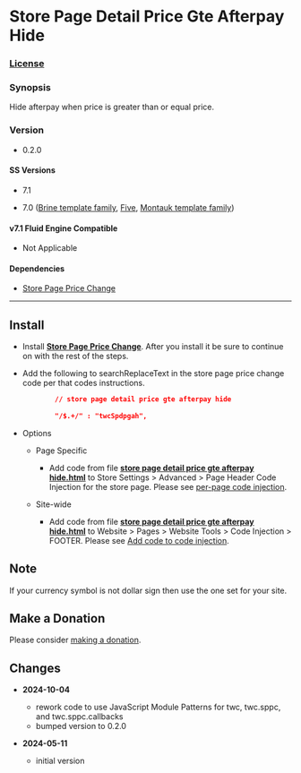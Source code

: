 # Store Page Detail Price Gte Afterpay Hide

### [License][1]

### Synopsis

Hide afterpay when price is greater than or equal price.

### Version

  * 0.2.0

#### SS Versions

  * 7.1
  
  * 7.0 ([Brine template family][2], [Five][3], [Montauk template family][4])

#### v7.1 Fluid Engine Compatible

  * Not Applicable

#### Dependencies

  * [Store Page Price Change][5]

---

## Install

* Install **[Store Page Price Change][6]**. After you install it be sure to
  continue on with the rest of the steps.
  
* Add the following to searchReplaceText in the store page price change code per
  that codes instructions.
  
  ```json
          // store page detail price gte afterpay hide
          
          "/$.+/" : "twcSpdpgah",
    ```

* Options

  * Page Specific
  
    * Add code from file **[store page detail price gte afterpay hide.html][7]**
      to Store Settings > Advanced > Page Header Code Injection for the store
      page. Please see [per-page code injection][8].
      
  * Site-wide
  
    * Add code from file **[store page detail price gte afterpay hide.html][7]**
      to Website > Pages > Website Tools > Code Injection > FOOTER. Please see
      [Add code to code injection][9].

## Note

If your currency symbol is not dollar sign then use the one set for your site.

## Make a Donation

Please consider [making a donation][10].

## Changes

* **2024-10-04**

  * rework code to use JavaScript Module Patterns for twc, twc.sppc, and
    twc.sppc.callbacks
  * bumped version to 0.2.0
  
* **2024-05-11**

  * initial version

[1]: https://github.com/tomsWebConsulting/twcsl/blob/main/LICENSE.txt#L1
[2]: https://support.squarespace.com/hc/en-us/articles/212512738-Brine-template-family
[3]: https://support.squarespace.com/hc/en-us/articles/206544937-Five-template
[4]: https://support.squarespace.com/hc/en-us/articles/205815568-Montauk-template-family
[5]: https://github.com/tomsWebConsulting/twcsl/tree/main/Page/Store/Store%20Page%20Price%20Change
[6]: https://github.com/tomsWebConsulting/twcsl/tree/main/Page/Store/Store%20Page%20Price%20Change#store-page-price-change
[7]: store%20page%20detail%20price%20gte%20afterpay%20hide.html#L1
[8]: https://support.squarespace.com/hc/en-us/articles/205815908-Using-code-injection#toc-per-page-code-injection
[9]: https://support.squarespace.com/hc/en-us/articles/205815908-Using-code-injection#toc-add-code-to-code-injection
[10]: https://github.com/tomsWebConsulting/twcsl#make-a-donation
